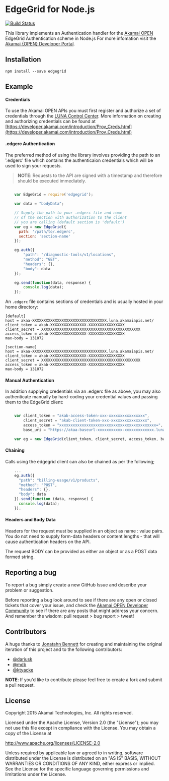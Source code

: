 # EdgeGrid for Node.js

[![Build Status](https://travis-ci.org/akamai-open/AkamaiOPEN-edgegrid-node.svg?branch=master)](https://travis-ci.org/akamai-open/AkamaiOPEN-edgegrid-node)

This library implements an Authentication handler for the [Akamai OPEN](hhttps://developer.akamai.com/introduction/) EdgeGrid Authentication scheme in Node.js For more infomation visit the [Akamai {OPEN} Developer Portal](https://developer.akamai.com/).

## Installation

`npm install --save edgegrid`

## Example

#### Credentials
To use the Akamai OPEN APIs you must first register and authorize a set of credentials through the [LUNA Control Center](https://control.akamai.com/homeng/view/main). More information on creating and authorizing credentials can be found at [https://developer.akamai.com/introduction/Prov_Creds.html](https://developer.akamai.com/introduction/Prov_Creds.html)

#### .edgerc Authentication
The preferred method of using the library involves providing the path to an '.edgerc' file which contains the authenticaion credentials which will be used to sign your requests.

>__NOTE__: Requests to the API are signed with a timestamp and therefore should be executed immediately.

```javascript 

	var EdgeGrid = require('edgegrid');
	
	var data = "bodyData";

	// Supply the path to your .edgerc file and name
	// of the section with authorization to the client
	// you are calling (default section is 'default')
	var eg = new EdgeGrid({
	  path: '/path/to/.edgerc',
	  section: 'section-name'
	});

	eg.auth({
	    "path": "/diagnostic-tools/v1/locations",
	    "method": "GET",
	    "headers": {},
	    "body": data
	});

	eg.send(function(data, response) {
	    console.log(data);
	});

```

An `.edgerc` file contains sections of credentials and is usually hosted in your home directory:

```plaintext
[default]
host = akaa-XXXXXXXXXXXXXXXXXXXXXXXXXXXXXXXXX.luna.akamaiapis.net/
client_token = akab-XXXXXXXXXXXXXXXX-XXXXXXXXXXXXXXXX
client_secret = XXXXXXXXXXXXXXXXXXXXXXXXXXXXXXXXXXXXXXXXXXXX
access_token = akab-XXXXXXXXXXXXXXXX-XXXXXXXXXXXXXXXX
max-body = 131072

[section-name]
host = akaa-XXXXXXXXXXXXXXXXXXXXXXXXXXXXXXXXX.luna.akamaiapis.net/
client_token = akab-XXXXXXXXXXXXXXXX-XXXXXXXXXXXXXXXX
client_secret = XXXXXXXXXXXXXXXXXXXXXXXXXXXXXXXXXXXXXXXXXXXX
access_token = akab-XXXXXXXXXXXXXXXX-XXXXXXXXXXXXXXXX
max-body = 131072
```

#### Manual Authentication
In addition supplying credentials via an .edgerc file as above, you may also authenticate manually by hard-coding your credential values and passing them to the EdgeGrid client:

```javascript

	var client_token = "akab-access-token-xxx-xxxxxxxxxxxxxxxx",
		client_secret = "akab-client-token-xxx-xxxxxxxxxxxxxxxx",
		access_token = "xxxxxxxxxxxxxxxxxxxxxxxxxxxxxxxxxxxxxxxxxxx=",
		base_uri = "https://akaa-baseurl-xxxxxxxxxxx-xxxxxxxxxxxxx.luna.akamaiapis.net/";

	var eg = new EdgeGrid(client_token, client_secret, access_token, base_uri);

```

#### Chaining
Calls using the edgegrid client can also be chained as per the following;

```javascript
	...
	eg.auth({
	  "path": "billing-usage/v1/products",
	  "method": "POST",
	  "headers": {},
	  "body": data
	}).send(function (data, response) {
	  console.log(data);
	});

```
#### Headers and Body Data
Headers for the request must be supplied in an object as name : value pairs. You do not need to supply form-data headers or content lengths - that will cause authentication headers on the API.

The request BODY can be provided as either an object or as a POST data formed string.

## Reporting a bug

To report a bug simply create a new GitHub Issue and describe your problem or suggestion. 

Before reporting a bug look around to see if there are any open or closed tickets that cover your issue, and check the [Akamai OPEN Developer Community](https://community.akamai.com/community/developer) to see if there are any posts that might address your concern. And remember the wisdom: pull request > bug report > tweet! 

## Contributors

A huge thanks to [Jonatahn Bennett](https://github.com/JonathanBennett) for creating and maintaining the original iteration of this project and to the following contributors:

* [@dariusk](https://github.com/dariusk)
* [@mdb](https://github.com/mdb)
* [@ktyacke](https://github.com/ktyacke)

__NOTE__: If you'd like to contribute please feel free to create a fork and submit a pull request. 

## License
Copyright 2015 Akamai Technologies, Inc. All rights reserved. 

Licensed under the Apache License, Version 2.0 (the "License");
you may not use this file except in compliance with the License.
You may obtain a copy of the License at

 http://www.apache.org/licenses/LICENSE-2.0

Unless required by applicable law or agreed to in writing, software
distributed under the License is distributed on an "AS IS" BASIS,
WITHOUT WARRANTIES OR CONDITIONS OF ANY KIND, either express or implied.
See the License for the specific language governing permissions and
limitations under the License.

